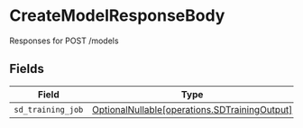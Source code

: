 # CreateModelResponseBody

Responses for POST /models


## Fields

| Field                                                                                        | Type                                                                                         | Required                                                                                     | Description                                                                                  |
| -------------------------------------------------------------------------------------------- | -------------------------------------------------------------------------------------------- | -------------------------------------------------------------------------------------------- | -------------------------------------------------------------------------------------------- |
| `sd_training_job`                                                                            | [OptionalNullable[operations.SDTrainingOutput]](../../models/operations/sdtrainingoutput.md) | :heavy_minus_sign:                                                                           | N/A                                                                                          |